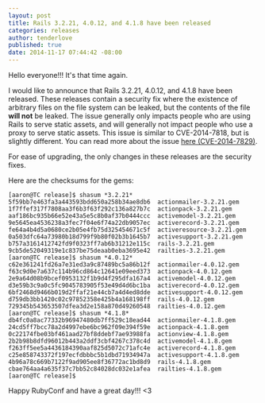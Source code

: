 ```yaml
---
layout: post
title: Rails 3.2.21, 4.0.12, and 4.1.8 have been released
categories: releases
author: tenderlove
published: true
date: 2014-11-17 07:44:42 -08:00
---
```

Hello everyone!!! It's that time again.

I would like to announce that Rails 3.2.21, 4.0.12, and 4.1.8 have been released.  These releases contain a security fix where the existence of arbitrary files on the file system can be leaked, but the contents of the file **will not** be leaked.  The issue generally only impacts people who are using Rails to serve static assets, and will generally not impact people who use a proxy to serve static assets.  This issue is similar to CVE-2014-7818, but is slightly different.  You can read more about the issue [here (CVE-2014-7829)](https://groups.google.com/forum/#!topic/rubyonrails-security/rMTQy4oRCGk).

For ease of upgrading, the only changes in these releases are the security fixes.

Here are the checksums for the gems:

```
[aaron@TC release]$ shasum *3.2.21*
5f59bb7e463fa3a443593bdd650a258b34ae8db6  actionmailer-3.2.21.gem
1f7ffef317f7808aa3f6b3f63f292c136a827b7c  actionpack-3.2.21.gem
aaf186bc935b66e52e43a5e5c8b0af37b0444ccc  activemodel-3.2.21.gem
9e5645ea4536238a3fec7f04e6f74a22db9057ec  activerecord-3.2.21.gem
fe64a4b4d5a0680ce2b05e4fb75d325454671c5f  activeresource-3.2.21.gem
0a503dfc64a73980b18d799f9b80f02b3b1645b7  activesupport-3.2.21.gem
b757a3161412742fd9f0323ff7ab6b31212e115c  rails-3.2.21.gem
9cb5de52049319e1c837be75deaab0eba3695e42  railties-3.2.21.gem
[aaron@TC release]$ shasum *4.0.12*
c62e361241fd26a7e31ed3a9c87489bc5a86b12f  actionmailer-4.0.12.gem
f63c9d0e7a637c114b96cd864c12641e09eed373  actionpack-4.0.12.gem
2e9a64d08b9bcef0953132f1b9d4f295dfa167a4  activemodel-4.0.12.gem
d3e59b3c9a0c5fc9045783905f53e49d4d6bc1ba  activerecord-4.0.12.gem
6bf2468d9466b019d2ffaf21e44cb7a4d4ed8dde  activesupport-4.0.12.gem
d759db3bb1420c02c97852358e425b4a168198ff  rails-4.0.12.gem
729345b543653507dfea3d2e158a870d49260548  railties-4.0.12.gem
[aaron@TC release]$ shasum *4.1.8*
db4fc0a8ac77332b96947480db7ff529c18ead44  actionmailer-4.1.8.gem
24cd5ff7bcc78a2d4997ebe6bc962f09e394f59e  actionpack-4.1.8.gem
0c22174fbe03bf461aad27bf8ddebf7ae93988fa  actionview-4.1.8.gem
2b2b98b8dfd96012b443a2ddf3cbf4267c378c4d  activemodel-4.1.8.gem
f263ff5ee5a4436184390aaf825d5072c71afc4e  activerecord-4.1.8.gem
c25e858743372f197ecfdbbbc5b1dbd71934947a  activesupport-4.1.8.gem
4b96a78c669b7122f9ad905ee8f36772ac1bd8d9  rails-4.1.8.gem
cbae764aa4a635f37c7bb52c84028dc032e1afea  railties-4.1.8.gem
[aaron@TC release]$
```

Happy RubyConf and have a great day!!! <3

